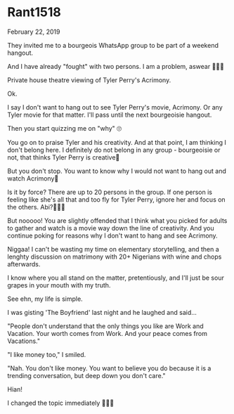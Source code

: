 # Rant1518


February 22, 2019

They invited me to a bourgeois WhatsApp group to be part of a weekend hangout.

And I have already "fought" with two persons. I am a problem, aswear 🤷🏽‍♀️

Private house theatre viewing of Tyler Perry's Acrimony.

Ok.

I say I don't want to hang out to see Tyler Perry's movie, Acrimony. Or any Tyler movie for that matter. I'll pass until the next bourgeoisie hangout.

Then you start quizzing me on "why" 🙄

You go on to praise Tyler and his creativity. And at that point, I am thinking I don't belong here. I definitely do not belong in any group - bourgeoisie or not, that thinks Tyler Perry is creative🤧

But you don't stop. You want to know why I would not want to hang out and watch Acrimony🤕

Is it by force? There are up to 20 persons in the group. If one person is feeling like she's all that and too fly for Tyler Perry, ignore her and focus on the others. Abi?🤷🏽‍♀️

But nooooo! You are slightly offended that I think what you picked for adults to gather and watch is a movie way down the line of creativity. And you continue poking for reasons why I don't want to hang and see Acrimony. 

Niggaa! I can't be wasting my time on elementary storytelling, and then a lenghty discussion on matrimony with 20+ Nigerians with wine and chops afterwards.

I know where you all stand on the matter, pretentiously, and I'll just be sour grapes in your mouth with my truth.

See ehn, my life is simple.

I was gisting 'The Boyfriend' last night and he laughed and said...

"People don't understand that the only things you like are Work and Vacation. Your worth comes from Work. And your peace comes from Vacations."

"I like money too," I smiled.

"Nah. You don't like money. You want to believe you do because it is a trending conversation, but deep down you don't care."

Hian!

I changed the topic immediately 💅💅💅